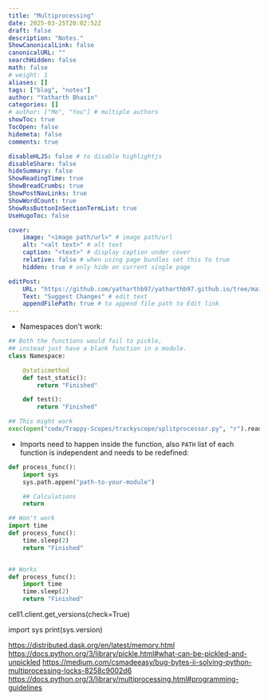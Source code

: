 ```yaml
---
title: "Multiprocessing"
date: 2025-03-25T20:02:52Z
draft: false
description: "Notes."
ShowCanonicalLink: false
canonicalURL: ""
searchHidden: false
math: false
# weight: 1
aliases: []
tags: ["blog", "notes"]
author: "Yatharth Bhasin"
categories: []
# author: ["Me", "You"] # multiple authors
showToc: true
TocOpen: false
hidemeta: false
comments: true

disableHLJS: false # to disable highlightjs
disableShare: false
hideSummary: false
ShowReadingTime: true
ShowBreadCrumbs: true
ShowPostNavLinks: true
ShowWordCount: true
ShowRssButtonInSectionTermList: true
UseHugoToc: false

cover:
    image: "<image path/url>" # image path/url
    alt: "<alt text>" # alt text
    caption: "<text>" # display caption under cover
    relative: false # when using page bundles set this to true
    hidden: true # only hide on current single page

editPost:
    URL: "https://github.com/yatharthb97/yatharthb97.github.io/tree/main/content/"
    Text: "Suggest Changes" # edit text
    appendFilePath: true # to append file path to Edit link
---
```



+ Namespaces don't work:

```python
## Both the functions would fail to pickle, 
## instead just have a blank function in a module.
class Namespace:

    @staticmethod
    def test_static():
        return "Finished"

    def test():
        return "Finished"
```

```python
## This might work
exec(open("code/Trappy-Scopes/trackyscope/splitprocessor.py", "r").read()) 
```


+ Imports need to happen inside the function, also `PATH` list of each function is independent and needs to be redefined:


```python
def process_func():
    import sys
    sys.path.appen("path-to-your-module")

    ## Calculations
    return
```

```python
## Won't work
import time
def process_func():
    time.sleep(2)
    return "Finished"


## Works
def process_func():
    import time
    time.sleep(2)
    return "Finished"

```






cell1.client.get_versions(check=True)


import sys
print(sys.version)


https://distributed.dask.org/en/latest/memory.html
https://docs.python.org/3/library/pickle.html#what-can-be-pickled-and-unpickled
https://medium.com/csmadeeasy/bug-bytes-ii-solving-python-multiprocessing-locks-8258c9002d6
https://docs.python.org/3/library/multiprocessing.html#programming-guidelines